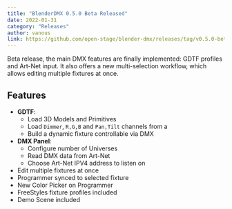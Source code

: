 ```yaml
---
title: "BlenderDMX 0.5.0 Beta Released"
date: 2022-01-31
category: "Releases"
author: vanous
link: https://github.com/open-stage/blender-dmx/releases/tag/v0.5.0-beta
---
```


Beta release, the main DMX features are finally implemented: GDTF profiles and Art-Net input.
It also offers a new multi-selection workflow, which allows editing multiple fixtures at once.

## Features
- **GDTF**:
  - Load 3D Models and Primitives
  - Load `Dimmer`, `R,G,B` and `Pan,Tilt` channels from a 
  - Build a dynamic fixture controllable via DMX
- **DMX Panel**:
  - Configure number of Universes
  - Read DMX data from Art-Net
  - Choose Art-Net IPV4 address to listen on
- Edit multiple fixtures at once
- Programmer synced to selected fixture
- New Color Picker on Programmer
- FreeStyles fixture profiles included
- Demo Scene included
